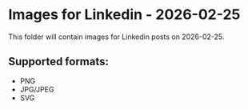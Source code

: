 # Images for Linkedin - 2026-02-25

This folder will contain images for Linkedin posts on 2026-02-25.

## Supported formats:
- PNG
- JPG/JPEG
- SVG
